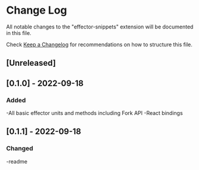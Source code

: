 # Change Log

All notable changes to the "effector-snippets" extension will be documented in this file.

Check [Keep a Changelog](http://keepachangelog.com/) for recommendations on how to structure this file.

## [Unreleased]

## [0.1.0] - 2022-09-18

### Added

-All basic effector units and methods including Fork API
-React bindings

## [0.1.1] - 2022-09-18

### Changed

-readme

